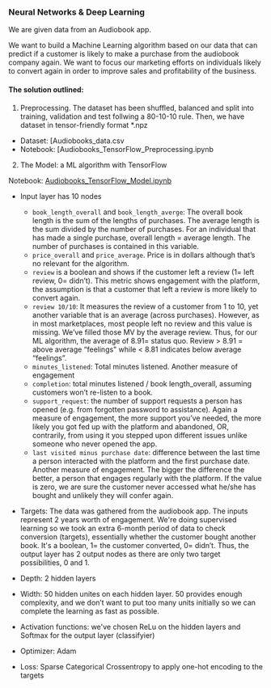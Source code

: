 ### Neural Networks & Deep Learning

We are given data from an Audiobook app.

We want to build a Machine Learning algorithm based on our data that can predict if a customer is likely to make a purchase from the audiobook company again. We want to focus our marketing efforts on individuals likely to convert again in order to improve sales and profitability of the business.

#### The solution outlined:

1. Preprocessing. The dataset has been shuffled, balanced and split into training, validation and test follwing a 80-10-10 rule. Then, we have dataset in tensor-friendly format *.npz

- Dataset: [Audiobooks_data.csv
- Notebook: [Audiobooks_TensorFlow_Preprocessing.ipynb

2. The Model: a ML algorithm with TensorFlow

Notebook: [Audiobooks_TensorFlow_Model.ipynb](https://github.com/judithbaeta/data-science-101/blob/master/Audiobooks_TensorFlow_Model.ipynb)

- Input layer has 10 nodes

    - `book_length_overall` and `book_length_averge`: The overall book length is the sum of the lengths of purchases. The     average length is the sum divided by the number of purchases. For an individual that has made a single purchase, overall length = average length. The number of purchases is contained in this variable.
    - `price_overall` and `price_average`. Price is in dollars although that’s no relevant for the algorithm.
    - `review` is a boolean and shows if the customer left a review (1= left review, 0= didn’t). This metric shows engagement with the platform, the assumption is that a customer that left a review is more likely to convert again.
    - `review 10/10`: It measures the review of a customer from 1 to 10, yet another variable that is an average (across purchases). However, as in most marketplaces, most people left no review and this value is missing. We’ve filled those MV by the average review. Thus, for our ML algorithm, the average of 8.91= status quo. Review > 8.91 = above average “feelings" while < 8.81 indicates below average “feelings”.
    - `minutes_listened`: Total minutes listened. Another measure of engagement
    - `completion`: total minutes listened / book length_overall, assuming customers won’t re-listen to a book.
    - `support_request`: the number of support requests a person has opened (e.g. from forgotten password to assistance). Again a measure of engagement, the more support you’ve needed, the more likely you got fed up with the platform and abandoned, OR, contrarily, from using it you stepped upon different issues unlike someone who never opened the app.
    - `last visited minus purchase date`: difference between the last time a person interacted with the platform and the first purchase date. Another measure of engagement. The bigger the difference the better, a person that engages regularly with the platform. If the value is zero, we are sure the customer never accessed what he/she has bought and unlikely they will confer again.
    
- Targets: The data was gathered from the audiobook app. The inputs represent 2 years worth of engagement. We're doing supervised learning so we took an extra 6-month period of data to check conversion (targets), essentially whether the customer bought another book. It's a boolean, 1= the customer converted, 0= didn’t. Thus, the output layer has 2 output nodes as there are only two target possibilities, 0 and 1.

- Depth: 2 hidden layers
- Width: 50 hidden unites on each hidden layer. 50 provides enough complexity, and we don’t want to put too many units initially so we can complete the learning as fast as possible.
- Activation functions: we've chosen ReLu on the hidden layers and Softmax for the output layer (classifyier) 
- Optimizer: Adam
- Loss: Sparse Categorical Crossentropy to apply one-hot encoding to the targets

